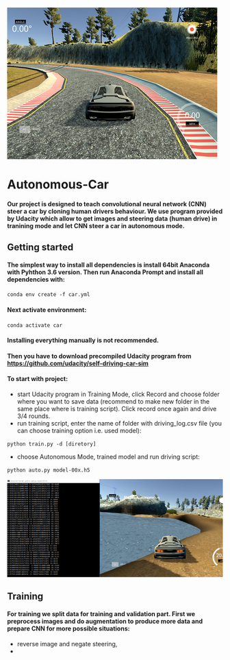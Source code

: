 ![My image](https://github.com/kamilbizon/Content/blob/master/auto.png)

# Autonomous-Car
#### Our project is designed to teach convolutional neural network (CNN) steer a car by cloning human drivers behaviour. We use program provided by Udacity which allow to get images and steering data (human drive) in tranining mode and let CNN steer a car in autonomous mode.


## Getting started
#### The simplest way to install all dependencies is install 64bit Anaconda with Pyhthon 3.6 version. Then run Anaconda Prompt and install all dependencies with:  
```
conda env create -f car.yml
```
#### Next activate environment:
```
conda activate car
```
#### Installing everything manually is not recommended.
#### Then you have to download precompiled Udacity program from https://github.com/udacity/self-driving-car-sim
#### To start with project:
- start Udacity program in Training Mode, click Record and choose folder where you want to save data (recommend to make new folder in the same place where is training script). Click record once again and drive 3/4 rounds.
- run training script, enter the name of folder with driving_log.csv file (you can choose training option i.e. used model):
```
python train.py -d [diretory]
```
- choose Autonomous Mode, trained model and run driving script:
```
python auto.py model-00x.h5
```

![My image](https://github.com/kamilbizon/Content/blob/master/drive.png)

## Training
#### For training we split data for training and validation part. First we preprocess images and do augmentation to produce more data and prepare CNN for more possible situations:
- reverse image and negate steering,
- 
